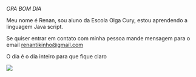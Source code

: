*OPA BOM DIA*

Meu nome é Renan, sou aluno da Escola Olga Cury, estou aprendendo a linguagem Java script.

Se quiser entrar em contato com minha pessoa mande mensagem para o email renantikinho@gmail.com

O dia é o dia inteiro para que fique claro

![](https://tenor.com/pt-BR/view/geto-suguru-jujutsu-kaisen-geto-walk-chibi-anime-gif-7603088358862088683)
